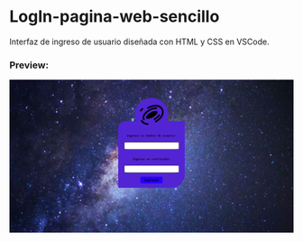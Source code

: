 # LogIn-pagina-web-sencillo
Interfaz de ingreso de usuario diseñada con HTML y CSS en VSCode.
### Preview:
![Interfaz inicio de sesion](ejemplo_inicio_sesion.png)
